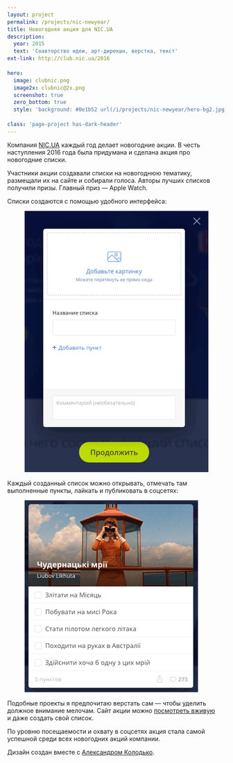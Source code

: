 ```yaml
---
layout: project
permalink: /projects/nic-newyear/
title: Новогодняя акция для NIC.UA
description:
  year: 2015
  text: 'Соавторство идеи, арт-дирекшн, верстка, текст'
ext-link: http://club.nic.ua/2016

hero:
  image: clubnic.png
  image2x: clubnic@2x.png
  screenshot: true
  zero_bottom: true
  style: 'background: #0e1b52 url(/i/projects/nic-newyear/hero-bg2.jpg) repeat-x 50% 0; background-size: cover;'

class: 'page-project has-dark-header'
---
```


Компания <a href="https://nic.ua/">NIC.UA</a> каждый год делает новогодние акции. В честь наступления 2016 года была придумана и сделана акция про новогодние списки.

Участники акции создавали списки на новогоднюю тематику, размещали их на сайте и собирали голоса. Авторы лучших списков получили призы. Главный приз — Apple Watch.

Списки создаются с помощью удобного интерфейса:

<figure>
  <img src="/i/projects/nic-newyear/new-list.gif" alt="Создание нового списка">
</figure>

Каждый созданный список можно открывать, отмечать там выполненные пункты, лайкать и публиковать в соцсетях:

<figure>
  <img src="/i/projects/nic-newyear/view-list2.gif" alt="Просмотр списка">
</figure>

Подобные проекты я предпочитаю верстать сам — чтобы уделить должное внимание мелочам. Сайт акции можно [посмотреть вживую](http://club.nic.ua/2016) и даже создать свой список.

По уровню посещаемости и охвату в соцсетях акция стала самой успешной среди всех новогодних акций компании.

Дизайн создан вместе с <a href="http://alexkolodko.com">Александром Колодько</a>.
